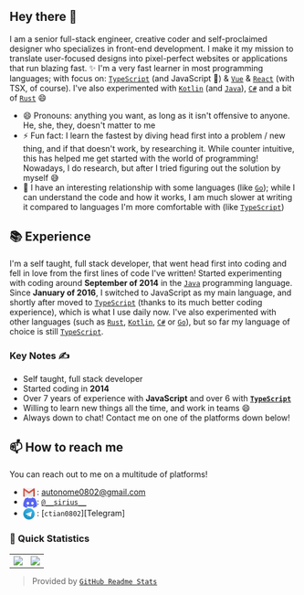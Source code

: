 ## Hey there 👋  <img src="https://komarev.com/ghpvc/?username=bytesavvie" alt="" align="center" />

I am a senior full-stack engineer, creative coder and self-proclaimed designer who specializes in front-end development. I make it my mission to translate user-focused designs into pixel-perfect websites or applications that run blazing fast. ✨ I'm a very fast learner in most programming languages; with focus on: [`TypeScript`] (and JavaScript 👀) & [`Vue`] & [`React`] (with TSX, of course). I've also experimented with [`Kotlin`] (and [`Java`]), [`C#`] and a bit of [`Rust`] 😄

- 😄 Pronouns: anything you want, as long as it isn't offensive to anyone. He, she, they, doesn't matter to me
- ⚡ Fun fact: I learn the fastest by diving head first into a problem / new thing, and if that doesn't work, by researching it. While counter intuitive, this has helped me get started with the world of programming! Nowadays, I do research, but after I tried figuring out the solution by myself 😅
- 👀 I have an interesting relationship with some languages (like [`Go`]); while I can understand the code and how it works, I am much slower at writing it compared to languages I'm more comfortable with (like [`TypeScript`])

## 📚 Experience

I'm a self taught, full stack developer, that went head first into coding and fell in love from the first lines of code I've written! Started experimenting with coding around **September of 2014** in the [`Java`] programming language. Since **January of 2016**, I switched to JavaScript as my main language, and shortly after moved to [`TypeScript`] (thanks to its much better coding experience), which is what I use daily now. I've also experimented with other languages (such as [`Rust`], [`Kotlin`], [`C#`] or [`Go`]), but so far my language of choice is still [`TypeScript`].

### Key Notes ✍️

- Self taught, full stack developer
- Started coding in **2014**
- Over 7 years of experience with **JavaScript** and over 6 with **[`TypeScript`]**
- Willing to learn new things all the time, and work in teams 😄
- Always down to chat! Contact me on one of the platforms down below!

## 📫 How to reach me

You can reach out to me on a multitude of platforms!

- <img src="https://raw.githubusercontent.com/bytesavvie/bytesavvie/master/assets/logo-gmail.png" align="center"> : autonome0802@gmail.com
- <img src="https://raw.githubusercontent.com/bytesavvie/bytesavvie/master/assets/logo-discord.png" align="center">: [`@__sirius__`](https://discord.com/users/1176173852422848562)
- <img src="https://raw.githubusercontent.com/bytesavvie/bytesavvie/master/assets/logo-telegram.png" align="center"> : [`ctian0802`][Telegram]


<!--## 🔭 Projects

Here are some of my latest projects I have been working on.

[Just Code](https://just-code1.netlify.app/)
This project was created to help people learn how to code with javascript. I found that a lot of sights like hacker rank and leet code are good for studying advanced concepts, but not so great for people learning how to code. I created this site to help others learn how to code by creating simple straightforward problems to solve. These problems are also inspired from problems I have had to solve in my day to day job, instead of just fancy algorithmic problems meant to trip you up.

[Invoice Generator](https://lesson-invoice-generator.netlify.app/)
I built this application for one of my friends who is a private music teacher. He spends a lot of time putting together invoices for the parents of the students he teachers each month. This program is designed to streamline that process. I also included a way to save and organize a roster of students. This data is present to the user in the form of table to can be easily searched and sorted. I used google oauth to login in the users, firebase to store all the necessary data, and the react-pdf package to create and generate professional invoices that can be downloaded and used as needed.

[Better Music](https://bettermusic.netlify.app/)
I built this project to learn Next.js while taking the opportunity to work on my UI/UX design skills. I heard great things about Next and after using it, I am hooked. Static generation was perfect for this site along with dynamic routing. The image optimization was extremely useful as well. As a bonus, I challenged my self to build everything from scratch. No additional libraries or packages were used in building this project. I learned a ton from doing this and am glad I took the opportunity to do so.

[Outdoor Adventures](https://outdoor-adventures1.netlify.app/)
Full Stack app that let's you explore all the national parks. Search and filter through all parks and click on a park in the table to view an individual page for that park.

> I tend to pick up a lot of projects as time passes, so this list is not exhaustive! :sweat_smile:
> You can see more by exploring [`my repositories`]
-->

### 👀 Quick Statistics

<table>
  <tr>
    <td align="center" style="padding=0;width=50%;">
      <img align="center" style="padding=0;" src="https://github-readme-stats.vercel.app/api/?username=bytesavvie&show_icons=true&title_color=4F8CC9&text_color=9f9f9f&bg_color=151515&hide_border=true&icon_color=4F8CC9&hide_title=true&count_private=true" />
    </td>
    <td align="center" style="padding=0;width=50%;">
      <img align="center" style="padding=0;" src="https://github-readme-stats.vercel.app/api/top-langs/?username=bytesavvie&layout=compact&title_color=4F8CC9&text_color=9f9f9f&bg_color=151515&hide_border=true&icon_color=4F8CC9&hide=visual%20basic&count_private=true&extra=GAwesomeBot/bot,sharding-manager-next,api-next,web-next,bot-next,ts-template,worker-library,websocket-next;discordjs/discord.js,discord-api-types,collection;KlasaCommunityPlugins/no-mention-spam,tags,functions,channels-gateway,raw-events;auttaja/frontend;binarytf/binarytf;SolteraGG/StickyWallet,kotlin-plugin-base;Gay-Geeks/core,currency,leveling,utils,types,shop,modules-template;sapphiredev/utilities,framework,pieces,plugins,interactions,shapeshift,spinel,website;skyra-project/skyra,char;pfp-lgbt/frontend,pfp-lgbt-api;apify/browser-pool,apify-storage-local-js,apify-sdk-js,apify-client-js,apify-ts,crawlee,fingerprint-suite,apify-shared-js,proxy-chain,apify-actor-docker;statespacelabs/onlylabs-discord-bot;tidalmarket/tidal-ticket-bot-vladdy" />
    </td>
  </tr>
</table>

> Provided by [`GitHub Readme Stats`]


<!----------------- LINKS --------------->
[`TypeScript`]:          https://www.typescriptlang.org/
[`Kotlin`]:              https://kotlinlang.org/
[`Java`]:                https://adoptopenjdk.net/
[`Rust`]:                https://www.rust-lang.org/
[`Go`]:                  https://golang.org
[`C#`]:                  https://docs.microsoft.com/en-us/dotnet/csharp/
[`Vue`]:                 https://vuejs.org/
[`React`]:               https://reactjs.org/
[`Discord`]:             https://discord.com/
[`pfp.lgbt`]:            https://pfp.lgbt/
[`my repositories`]:     https://github.com/bytesavvie?tab=repositories
[`GitHub Readme Stats`]: https://github.com/anuraghazra/github-readme-stats

<!--------------- Teams ----------------->

[`Auttaja`]:      https://github.com/auttaja
[`Gay Geeks`]:    https://gaygeeks.gg/
[`discord.js`]:   https://github.com/discordjs
[`Sapphire`]:     https://github.com/sapphiredev

